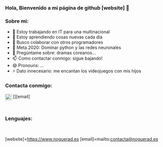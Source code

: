 ### Hola, Bienvenido a mi página de github [website] 👋


### Sobre mi:
- 🔭 Estoy trabajando en IT para una multinacional
- 🌱 Estoy aprendiendo cosas nuevas cada día
- 👯 Busco colaborar con otros programadores
- 🤔 Meta 2020: Dominar python y las redes neuronales
- 💬 Pregúntame sobre: dramas coreanos...
- 📫 Como contactar conmigo: sigue bajando!
- 😄 Pronouns: ...
- ⚡ Dato innecesario: me encantan los videojuegos con mis hijos

### Contacta conmigo:

[<img align="left" alt="email" width="22px" src="https://cdn.jsdelivr.net/npm/simple-icons@5.20.0/icons/protonmail.svg" />][email]

<br />

### Lenguajes:

<br />

[website]=https://www.noguerad.es
[email]=mailto:contacta@noguerad.es
